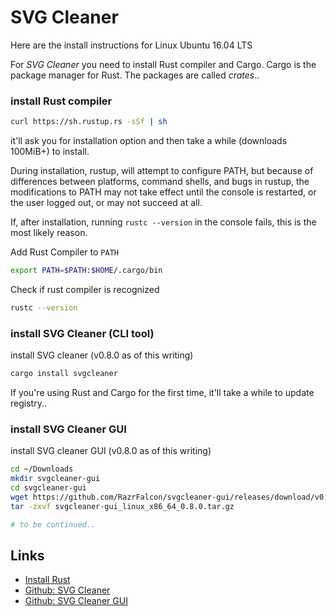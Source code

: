 # SVG Cleaner

Here are the install instructions for Linux Ubuntu 16.04 LTS

For _SVG Cleaner_ you need to install Rust compiler and Cargo. Cargo is the package manager for Rust. The packages are called _crates_..

### install Rust compiler

```bash
curl https://sh.rustup.rs -sSf | sh
```

it'll ask you for installation option and then take a while (downloads 100MiB+) to install.

During installation, rustup, will attempt to configure PATH, but because of differences between platforms, command shells, and bugs in rustup, the modifications to PATH may not take effect until the console is restarted, or the user logged out, or may not succeed at all.

If, after installation, running `rustc --version` in the console fails, this is the most likely reason.

Add Rust Compiler to `PATH`

```bash
export PATH=$PATH:$HOME/.cargo/bin
```

Check if rust compiler is recognized

```bash
rustc --version
```

### install SVG Cleaner (CLI tool)

install SVG cleaner (v0.8.0 as of this writing)

```bash
cargo install svgcleaner
```

If you're using Rust and Cargo for the first time, it'll take a while to update registry..

### install SVG Cleaner GUI

install SVG cleaner GUI (v0.8.0 as of this writing)

```bash
cd ~/Downloads
mkdir svgcleaner-gui
cd svgcleaner-gui
wget https://github.com/RazrFalcon/svgcleaner-gui/releases/download/v0.8.0/svgcleaner-gui_linux_x86_64_0.8.0.tar.gz
tar -zxvf svgcleaner-gui_linux_x86_64_0.8.0.tar.gz

# to be continued..
```


Links
---
- [Install Rust](https://www.rust-lang.org/en-US/install.html)
- [Github: SVG Cleaner](https://github.com/RazrFalcon/svgcleaner)
- [Github: SVG Cleaner GUI](https://github.com/RazrFalcon/svgcleaner-gui)